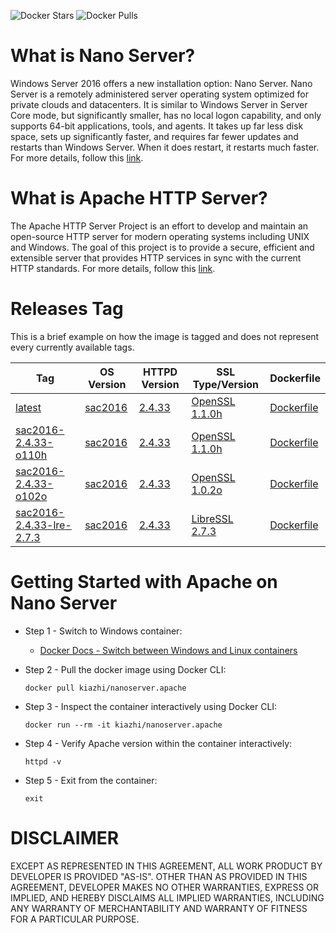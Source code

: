 <!-- Docker Hub Stars and Pulls Counter -->
![Docker Stars](https://img.shields.io/docker/stars/kiazhi/nanoserver.apache.svg) ![Docker Pulls](https://img.shields.io/docker/pulls/kiazhi/nanoserver.apache.svg)
<!-- Docker Hub Stars and Pulls Counter -->

# What is Nano Server?

Windows Server 2016 offers a new installation option: Nano Server. Nano Server is a remotely administered server operating system optimized for private clouds and datacenters. It is similar to Windows Server in Server Core mode, but significantly smaller, has no local logon capability, and only supports 64-bit applications, tools, and agents. It takes up far less disk space, sets up significantly faster, and requires far fewer updates and restarts than Windows Server. When it does restart, it restarts much faster. For more details, follow this [link](https://docs.microsoft.com/en-us/windows-server/get-started/getting-started-with-nano-server).

# What is Apache HTTP Server?

The Apache HTTP Server Project is an effort to develop and maintain an open-source HTTP server for modern operating systems including UNIX and Windows. The goal of this project is to provide a secure, efficient and extensible server that provides HTTP services in sync with the current HTTP standards. For more details, follow this [link](https://httpd.apache.org/).

# Releases Tag

This is a brief example on how the image is tagged and does not represent every currently available tags.

| Tag | OS Version | HTTPD Version | SSL Type/Version | Dockerfile |
| -- | -- | -- | -- | -- |
| [latest](https://hub.docker.com/r/kiazhi/nanoserver.apache/tags/) | [sac2016](https://hub.docker.com/r/microsoft/nanoserver/) | [2.4.33](https://httpd.apache.org/download.cgi#apache24) | [OpenSSL 1.1.0h](https://www.apachehaus.com/cgi-bin/download.plx) | [Dockerfile](https://github.com/kiazhi/Windows-Containers/tree/master/dockerfiles/nanoserver/apache/sac2016-2.4.33-o110h/Dockerfile) |
| [sac2016-2.4.33-o110h](https://hub.docker.com/r/kiazhi/nanoserver.apache/tags/) | [sac2016](https://hub.docker.com/r/microsoft/nanoserver/) | [2.4.33](https://httpd.apache.org/download.cgi#apache24) | [OpenSSL 1.1.0h](https://www.apachehaus.com/cgi-bin/download.plx) | [Dockerfile](https://github.com/kiazhi/Windows-Containers/tree/master/dockerfiles/nanoserver/apache/sac2016-2.4.33-o110h/Dockerfile) |
| [sac2016-2.4.33-o102o](https://hub.docker.com/r/kiazhi/nanoserver.apache/tags/) | [sac2016](https://hub.docker.com/r/microsoft/nanoserver/) | [2.4.33](https://httpd.apache.org/download.cgi#apache24) | [OpenSSL 1.0.2o](https://www.apachehaus.com/cgi-bin/download.plx) | [Dockerfile](https://github.com/kiazhi/Windows-Containers/tree/master/dockerfiles/nanoserver/apache/sac2016-2.4.33-o102o/Dockerfile) |
| [sac2016-2.4.33-lre-2.7.3](https://hub.docker.com/r/kiazhi/nanoserver.apache/tags/) | [sac2016](https://hub.docker.com/r/microsoft/nanoserver/) | [2.4.33](https://httpd.apache.org/download.cgi#apache24) | [LibreSSL 2.7.3](https://www.apachehaus.com/cgi-bin/download.plx) | [Dockerfile](https://github.com/kiazhi/Windows-Containers/tree/master/dockerfiles/nanoserver/apache/sac2016-2.4.33-lre-2.7.3/Dockerfile) |

# Getting Started with Apache on Nano Server

- Step 1 - Switch to Windows container:
    - [Docker Docs - Switch between Windows and Linux containers](https://docs.docker.com/docker-for-windows/#switch-between-windows-and-linux-containers)


- Step 2 - Pull the docker image using Docker CLI:

    ```shell
    docker pull kiazhi/nanoserver.apache
    ```


- Step 3 - Inspect the container interactively using Docker CLI:

    ```shell
    docker run --rm -it kiazhi/nanoserver.apache
    ```


- Step 4 - Verify Apache version within the container interactively:

    ```shell
    httpd -v
    ```


- Step 5 - Exit from the container:

    ```shell
    exit
    ```


# DISCLAIMER

EXCEPT AS REPRESENTED IN THIS AGREEMENT, ALL WORK PRODUCT BY DEVELOPER IS PROVIDED "AS-IS". OTHER THAN AS PROVIDED IN THIS AGREEMENT, DEVELOPER MAKES NO OTHER WARRANTIES, EXPRESS OR IMPLIED, AND HEREBY DISCLAIMS ALL IMPLIED WARRANTIES, INCLUDING ANY WARRANTY OF MERCHANTABILITY AND WARRANTY OF FITNESS FOR A PARTICULAR PURPOSE.

